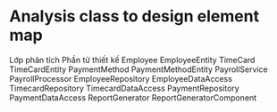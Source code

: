 # Analysis class to design element map
Lớp phân tích	Phần tử thiết kế
Employee	EmployeeEntity
TimeCard	TimeCardEntity
PaymentMethod	PaymentMethodEntity
PayrollService	PayrollProcessor
EmployeeRepository	EmployeeDataAccess
TimecardRepository	TimecardDataAccess
PaymentRepository	PaymentDataAccess
ReportGenerator	ReportGeneratorComponent
